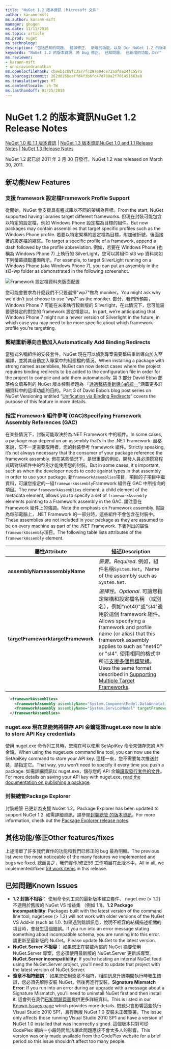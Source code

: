 ```yaml
---
title: "NuGet 1.2 版本資訊 |Microsoft 文件"
author: karann-msft
ms.author: karann-msft
manager: ghogen
ms.date: 11/11/2016
ms.topic: article
ms.prod: nuget
ms.technology: 
description: "包括已知的問題、 錯誤修正、 新增的功能，以及 Dcr NuGet 1.2 的版本資訊。"
keywords: "NuGet 1.2 的版本資訊，將 bug 修正、 已知問題、 已新增的功能，Dcr"
ms.reviewer:
- karann-msft
- unniravindranathan
ms.openlocfilehash: cb9eb1cb8fc3a77fc297e04ce73aaf8e24fc557a
ms.sourcegitcommit: 262d026beeffd4f3b6fc47d780a2f701451663a8
ms.translationtype: MT
ms.contentlocale: zh-TW
ms.lasthandoff: 01/25/2018
---
```

# <a name="nuget-12-release-notes"></a><span data-ttu-id="3dffa-104">NuGet 1.2 的版本資訊</span><span class="sxs-lookup"><span data-stu-id="3dffa-104">NuGet 1.2 Release Notes</span></span>

<span data-ttu-id="3dffa-105">[NuGet 1.0 和 1.1 版本資訊](../release-notes/nuget-1.1.md) | [NuGet 1.3 版本資訊](../release-notes/nuget-1.3.md)</span><span class="sxs-lookup"><span data-stu-id="3dffa-105">[NuGet 1.0 and 1.1 Release Notes](../release-notes/nuget-1.1.md) | [NuGet 1.3 Release Notes](../release-notes/nuget-1.3.md)</span></span>

<span data-ttu-id="3dffa-106">NuGet 1.2 起已於 2011 年 3 月 30 日發行。</span><span class="sxs-lookup"><span data-stu-id="3dffa-106">NuGet 1.2 was released on March 30, 2011.</span></span>

## <a name="new-features"></a><span data-ttu-id="3dffa-107">新功能</span><span class="sxs-lookup"><span data-stu-id="3dffa-107">New Features</span></span>

### <a name="framework-profile-support"></a><span data-ttu-id="3dffa-108">支援 framework 設定檔</span><span class="sxs-lookup"><span data-stu-id="3dffa-108">Framework Profile Support</span></span>

<span data-ttu-id="3dffa-109">從開始，NuGet 會支援具有程式庫以不同的架構為目標。</span><span class="sxs-lookup"><span data-stu-id="3dffa-109">From the start, NuGet supported having libraries target different frameworks.</span></span> <span data-ttu-id="3dffa-110">但現在封裝可能包含以特定的設定檔，例如 Windows Phone 設定檔為目標的組件。</span><span class="sxs-lookup"><span data-stu-id="3dffa-110">But now packages may contain assemblies that target specific profiles such as the Windows Phone profile.</span></span> <span data-ttu-id="3dffa-111">若要以特定架構的設定檔為目標，附加破折號，後面接著的設定檔的縮寫。</span><span class="sxs-lookup"><span data-stu-id="3dffa-111">To target a specific profile of a framework, append a dash followed by the profile abbreviation.</span></span> <span data-ttu-id="3dffa-112">例如，若要在 Windows Phone (也稱為 Windows Phone 7) 上執行的 SilverLight，您可以將組件 sl3 wp 資料夾如下列螢幕擷取畫面所示。</span><span class="sxs-lookup"><span data-stu-id="3dffa-112">For example, to target SilverLight running on a Windows Phone (aka Windows Phone 7), you can put an assembly in the sl3-wp folder as demonstrated in the following screenshot.</span></span>

![Framework 設定檔資料夾版面配置](./media/framework-profile-support.png)

<span data-ttu-id="3dffa-114">您可能會要求為什麼我們不只要選擇"wp7"做為 moniker。</span><span class="sxs-lookup"><span data-stu-id="3dffa-114">You might ask why we didn’t just choose to use “wp7” as the moniker.</span></span> <span data-ttu-id="3dffa-115">部分，我們所預期，Windows Phone 7 可能在未來執行較新版的 Silverlight，在此情況下，您可能需要更特定的對您的 framework 設定檔是以。</span><span class="sxs-lookup"><span data-stu-id="3dffa-115">In part, we’re anticipating that Windows Phone 7 might run a newer version of Silverlight in the future, in which case you may need to be more specific about which framework profile you’re targetting.</span></span>

### <a name="automatically-add-binding-redirects"></a><span data-ttu-id="3dffa-116">繫結重新導向自動加入</span><span class="sxs-lookup"><span data-stu-id="3dffa-116">Automatically Add Binding Redirects</span></span>

<span data-ttu-id="3dffa-117">當強式名稱組件的安裝套件，NuGet 現在可以偵測專案需要繫結重新導向加入至編譯，並將其自動加入專案中的組態檔的情況。</span><span class="sxs-lookup"><span data-stu-id="3dffa-117">When installing a package with strong named assemblies, NuGet can now detect cases where the project requires binding redirects to be added to the configuration file in order for the project to compile and add them automatically.</span></span> <span data-ttu-id="3dffa-118">第 3 部分 David Ebbo 部落格文章系列的 NuGet 版本控制標題為 「[透過繫結重新導向的統一](http://blog.davidebbo.com/2011/01/nuget-versioning-part-3-unification-via.html)"涵蓋更多詳細資料中的這項功能的目的。</span><span class="sxs-lookup"><span data-stu-id="3dffa-118">Part 3 of David Ebbo’s blog post series on NuGet Versioning entitled “[Unification via Binding Redirects](http://blog.davidebbo.com/2011/01/nuget-versioning-part-3-unification-via.html)” covers the purpose of this feature in more details.</span></span>

<a name="framework-assembly-refs"></a>

### <a name="specifying-framework-assembly-references-gac"></a><span data-ttu-id="3dffa-119">指定 Framework 組件參考 (GAC)</span><span class="sxs-lookup"><span data-stu-id="3dffa-119">Specifying Framework Assembly References (GAC)</span></span>

<span data-ttu-id="3dffa-120">在某些情況下，封裝可能取決於為.NET Framework 中的組件。</span><span class="sxs-lookup"><span data-stu-id="3dffa-120">In some cases, a package may depend on an assembly that’s in the .NET Framework.</span></span> <span data-ttu-id="3dffa-121">嚴格來說，它不一定需要取用者，您的封裝參考 framework 組件。</span><span class="sxs-lookup"><span data-stu-id="3dffa-121">Strictly speaking, it’s not always necessary that the consumer of your package reference the framework assembly.</span></span> <span data-ttu-id="3dffa-122">但在某些情況下，是很重要的例如，開發人員必須撰寫程式碼對該組件中的型別才能使用您的封裝。</span><span class="sxs-lookup"><span data-stu-id="3dffa-122">But in some cases, it's important, such as when the developer needs to code against types in that assembly in order to use your package.</span></span> <span data-ttu-id="3dffa-123">新`frameworkAssemblies`項目，項目的子項目中繼資料，可讓您指定的一組`frameworkAssembly`Framework 組件在 GAC 中所指向的項目。</span><span class="sxs-lookup"><span data-stu-id="3dffa-123">The new `frameworkAssemblies` element, a child element of the metadata element, allows you to specify a set of `frameworkAssembly` elements pointing to a Framework assembly in the GAC.</span></span> <span data-ttu-id="3dffa-124">請注意在 Framework 組件上的強調。</span><span class="sxs-lookup"><span data-stu-id="3dffa-124">Note the emphasis on Framework assembly.</span></span>
<span data-ttu-id="3dffa-125">假設為每部電腦上，.NET Framework 的一部分時，這些組件不會包含在封裝中。</span><span class="sxs-lookup"><span data-stu-id="3dffa-125">These assemblies are not included in your package as they are assumed to be on every machine  as part of the .NET Framework.</span></span> <span data-ttu-id="3dffa-126">下表列出的屬性`frameworkAssembly`項目。</span><span class="sxs-lookup"><span data-stu-id="3dffa-126">The following table lists attributes of the `frameworkAssembly` element.</span></span>


|<span data-ttu-id="3dffa-127">屬性</span><span class="sxs-lookup"><span data-stu-id="3dffa-127">Attribute</span></span> |<span data-ttu-id="3dffa-128">描述</span><span class="sxs-lookup"><span data-stu-id="3dffa-128">Description</span></span>|
|----------------|-----------|
|<span data-ttu-id="3dffa-129">**assemblyName**</span><span class="sxs-lookup"><span data-stu-id="3dffa-129">**assemblyName**</span></span>|<span data-ttu-id="3dffa-130">*需要*。</span><span class="sxs-lookup"><span data-stu-id="3dffa-130">*Required*.</span></span> <span data-ttu-id="3dffa-131">例如，組件名稱`System.Net`。</span><span class="sxs-lookup"><span data-stu-id="3dffa-131">Name of the assembly such as `System.Net`.</span></span>|
|<span data-ttu-id="3dffa-132">**targetFramework**</span><span class="sxs-lookup"><span data-stu-id="3dffa-132">**targetFramework**</span></span>|<span data-ttu-id="3dffa-133">*選擇性*。</span><span class="sxs-lookup"><span data-stu-id="3dffa-133">*Optional*.</span></span> <span data-ttu-id="3dffa-134">可讓您指定架構和設定檔名稱 （或別名），例如"net40"或"sl4"適用於這個 framework 組件。</span><span class="sxs-lookup"><span data-stu-id="3dffa-134">Allows specifying a framework and profile name (or alias) that this framework assembly applies to such as "net40" or "sl4".</span></span> <span data-ttu-id="3dffa-135">使用相同的格式中所述[支援多個目標架構](../create-packages/supporting-multiple-target-frameworks.md)。</span><span class="sxs-lookup"><span data-stu-id="3dffa-135">Uses the same format described in [Supporting Multiple Target Frameworks](../create-packages/supporting-multiple-target-frameworks.md).</span></span>|

```xml
  <frameworkAssemblies>
    <frameworkAssembly assemblyName="System.ComponentModel.DataAnnotations" targetFramework="net40" />
    <frameworkAssembly assemblyName="System.ServiceModel" targetFramework="net40" />
  </frameworkAssemblies>
```

### <a name="nugetexe-now-is-able-to-store-api-key-credentials"></a><span data-ttu-id="3dffa-136">nuget.exe 現在是能夠將儲存 API 金鑰認證</span><span class="sxs-lookup"><span data-stu-id="3dffa-136">nuget.exe now is able to store API Key credentials</span></span>

<span data-ttu-id="3dffa-137">使用 nuget.exe 命令列工具時，您現在可以使用 SetApiKey 命令來儲存您的 API 金鑰。</span><span class="sxs-lookup"><span data-stu-id="3dffa-137">When using the nuget.exe command line tool, you can now use the SetApiKey command to store your API key.</span></span> <span data-ttu-id="3dffa-138">這樣一來，您不需要每次推送封裝，請指定它。</span><span class="sxs-lookup"><span data-stu-id="3dffa-138">That way, you won’t need to specify it every time you push a package.</span></span> <span data-ttu-id="3dffa-139">如需詳細資訊以 nuget.exe，儲存您的 API 金鑰[讀取發行套件的文件](../create-packages/publish-a-package.md)。</span><span class="sxs-lookup"><span data-stu-id="3dffa-139">For more details on saving your API key with nuget.exe, [read the documentation on publishing a package](../create-packages/publish-a-package.md).</span></span>

### <a name="package-explorer"></a><span data-ttu-id="3dffa-140">封裝總管</span><span class="sxs-lookup"><span data-stu-id="3dffa-140">Package Explorer</span></span>
<span data-ttu-id="3dffa-141">封裝總管 已更新為支援 NuGet 1.2。</span><span class="sxs-lookup"><span data-stu-id="3dffa-141">Package Explorer has been updated to support NuGet 1.2.</span></span> <span data-ttu-id="3dffa-142">如需詳細資訊，請參閱[封裝總管 的版本資訊](http://nuget.codeplex.com/wikipage?title=New%20features%20in%20NuGet%20Package%20Explorer%201.0)。</span><span class="sxs-lookup"><span data-stu-id="3dffa-142">For more information, check out the [Package Explorer release notes](http://nuget.codeplex.com/wikipage?title=New%20features%20in%20NuGet%20Package%20Explorer%201.0).</span></span>

## <a name="other-featuresfixes"></a><span data-ttu-id="3dffa-143">其他功能/修正</span><span class="sxs-lookup"><span data-stu-id="3dffa-143">Other features/fixes</span></span>

<span data-ttu-id="3dffa-144">上述清單了許多我們實作的功能和我們已修正的 bug 最為明顯。</span><span class="sxs-lookup"><span data-stu-id="3dffa-144">The previous list were the most noticeable of the many features we implemented and bugs we fixed.</span></span> <span data-ttu-id="3dffa-145">總而言之，我們實作/修正[59 工作項目](http://nuget.codeplex.com/workitem/list/advanced?keyword=&status=All&type=All&priority=All&release=NuGet%201.2&assignedTo=All&component=All&sortField=Votes&sortDirection=Descending&page=0)在此版本中。</span><span class="sxs-lookup"><span data-stu-id="3dffa-145">All in all, we implemented/fixed [59 work items](http://nuget.codeplex.com/workitem/list/advanced?keyword=&status=All&type=All&priority=All&release=NuGet%201.2&assignedTo=All&component=All&sortField=Votes&sortDirection=Descending&page=0) in this release.</span></span>

## <a name="known-issues"></a><span data-ttu-id="3dffa-146">已知問題</span><span class="sxs-lookup"><span data-stu-id="3dffa-146">Known Issues</span></span>

* <span data-ttu-id="3dffa-147">**1.2 封裝不相容**： 使用命令列工具的最新版本建立套件、 nuget.exe (> 1.2) 不適用於舊版的 NuGet VS 增益集 （例如 1.1)。</span><span class="sxs-lookup"><span data-stu-id="3dffa-147">**1.2 Package incompatibility**: Packages built with the latest version of the command line tool, nuget.exe (> 1.2) will not work with older versions of the NuGet VS Add-in (such as 1.1).</span></span> <span data-ttu-id="3dffa-148">如果遇到錯誤訊息，說明不相容的結構描述相關的項目時，會發生這個錯誤。</span><span class="sxs-lookup"><span data-stu-id="3dffa-148">If you run into an error message stating something about incompatible schema, you are running into this error.</span></span> <span data-ttu-id="3dffa-149">請更新至最新版的 NuGet。</span><span class="sxs-lookup"><span data-stu-id="3dffa-149">Please update NuGet to the latest version.</span></span>
* <span data-ttu-id="3dffa-150">**NuGet.Server 不相容**： 如果您正在裝載內部的 NuGet 摘要使用 NuGet.Server 專案，您必須使用最新版的 NuGet.Server 更新該專案。</span><span class="sxs-lookup"><span data-stu-id="3dffa-150">**NuGet.Server incompatibility**: If you’re hosting an internal NuGet feed using the NuGet.Server project, you’ll need to update that project with the latest version of NuGet.Server.</span></span>
* <span data-ttu-id="3dffa-151">**簽章不相符錯誤**： 如果您使用簽章不相符，相關訊息升級期間執行時發生錯誤，您必須先解除安裝 NuGet，然後再進行安裝。</span><span class="sxs-lookup"><span data-stu-id="3dffa-151">**Signature Mismatch Error**: If you run into an error during an upgrade with a message about a Signature Mismatch, you'll need to uninstall NuGet first and then install it.</span></span> <span data-ttu-id="3dffa-152">這會列在我們[已知問題頁面](../release-notes/Known-Issues.md)提供更多詳細資料。</span><span class="sxs-lookup"><span data-stu-id="3dffa-152">This is listed in our [Known Issues page](../release-notes/Known-Issues.md) which provides more details.</span></span> <span data-ttu-id="3dffa-153">問題只會影響這些執行 Visual Studio 2010 SP1，且有新版 NuGet 1.0 安裝未正確簽署。</span><span class="sxs-lookup"><span data-stu-id="3dffa-153">The issue only affects those running Visual Studio 2010 SP1 and have a version of NuGet 1.0 installed that was incorrectly signed.</span></span> <span data-ttu-id="3dffa-154">這個版本只對可從 CodePlex 網站一小段時間無法讓此問題應該不會太多人的影響。</span><span class="sxs-lookup"><span data-stu-id="3dffa-154">This version was only made available from the CodePlex website for a brief period so this issue shouldn't affect too many people.</span></span>